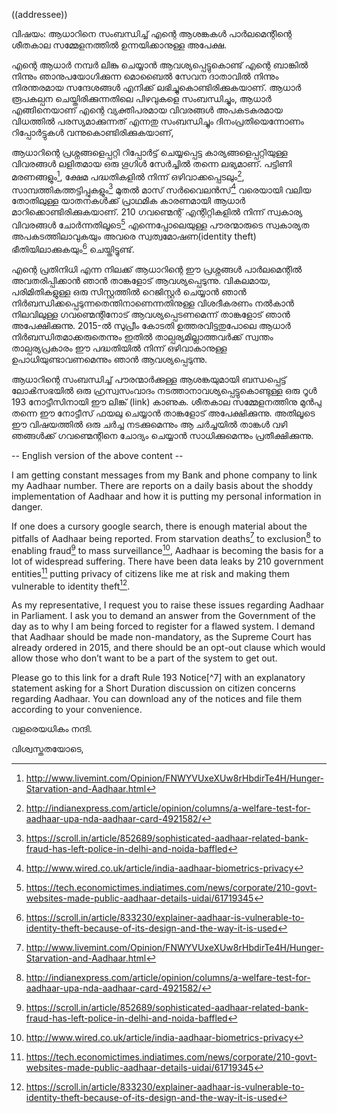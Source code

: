 ((addressee))

വിഷയം: ആധാറിനെ സംബന്ധിച്ച് എന്റെ ആശങ്കകൾ പാർലമെന്റിന്റെ ശീതകാല സമ്മേളനത്തിൽ ഉന്നയിക്കാനുള്ള അപേക്ഷ.

എന്റെ ആധാർ നമ്പർ ലിങ്കു ചെയ്യാൻ ആവശ്യപ്പെട്ടുകൊണ്ട് എന്റെ ബാങ്കിൽ നിന്നും ഞാനുപയോഗിക്കുന്ന മൊബൈൽ സേവന ദാതാവിൽ നിന്നും നിരന്തരമായ സന്ദേശങ്ങൾ എനിക്ക് ലഭിച്ചുകൊണ്ടിരിക്കുകയാണ്. ആധാർ രൂപകല്പന ചെയ്തിരിക്കുന്നതിലെ പിഴവുകളെ സംബന്ധിച്ചും, ആധാർ എങ്ങിനെയാണ് എന്റെ വ്യക്തിപരമായ വിവരങ്ങൾ അപകടകരമായ വിധത്തിൽ പരസ്യമാക്കുന്നത് എന്നതു സംബന്ധിച്ചും ദിനംപ്രതിയെന്നോണം
റിപ്പോർട്ടുകൾ വന്നുകൊണ്ടിരിക്കുകയാണ്,

ആധാറിന്റെ പ്രശ്നങ്ങളെപ്പറ്റി റിപ്പോർട്ട് ചെയ്യപ്പെട്ട കാര്യങ്ങളെപ്പറ്റിയുള്ള വിവരങ്ങൾ ലളിതമായ ഒരു ഗൂഗിൾ സേർച്ചിൽ തന്നെ ലഭ്യമാണ്. പട്ടിണി മരണങ്ങളും[^1], ക്ഷേമ പദ്ധതികളിൽ നിന്ന് ഒഴിവാക്കപ്പെടലും[^2], സാമ്പത്തികത്തട്ടിപ്പുകളും[^3] മുതൽ മാസ് സർവൈലൻസ്[^4] വരെയായി വലിയ തോതിലുള്ള യാതനകൾക്ക് പ്രാഥമിക കാരണമായി ആധാർ മാറിക്കൊണ്ടിരിക്കുകയാണ്. 210 ഗവണ്മെന്റ് എന്റിറ്റികളിൽ നിന്ന് സ്വകാര്യ വിവരങ്ങൾ ചോർന്നതിലൂടെ[^5] എന്നെപ്പോലെയുള്ള പൗരന്മാരുടെ സ്വകാര്യത അപകടത്തിലാവുകയും അവരെ സ്വത്വമോഷണ(identity theft) ഭീതിയിലാക്കുകയും[^6] ചെയ്തിട്ടുണ്ട്.

എന്റെ പ്രതിനിധി എന്ന നിലക്ക് ആധാറിന്റെ ഈ പ്രശ്നങ്ങൾ പാർലമെന്റിൽ അവതരിപ്പിക്കാൻ ഞാൻ താങ്കളോട് ആവശ്യപ്പെടുന്നു. വികലമായ, പരിമിതികളുള്ള ഒരു സിസ്റ്റത്തിൽ റെജിസ്റ്റർ ചെയ്യാൻ ഞാൻ നിർബന്ധിക്കപ്പെടുന്നതെന്തിനാണെന്നതിനുള്ള വിശദീകരണം നൽകാൻ നിലവിലുള്ള ഗവണ്മെന്റിനോട് ആവശ്യപ്പെടണമെന്ന് താങ്കളോട് ഞാൻ അപേക്ഷിക്കുന്നു. 2015-ൽ സുപ്രീം കോടതി ഉത്തരവിട്ടതുപോലെ ആധാർ നിർബന്ധിതമാക്കരുതെന്നും ഇതിൽ താല്പര്യമില്ലാത്തവർക്ക് സ്വന്തം താല്പര്യപ്രകാരം ഈ പദ്ധതിയിൽ നിന്ന് ഒഴിവാകാനുള്ള ഉപാധിയുണ്ടാവണമെന്നും ഞാൻ ആവശ്യപ്പെടുന്നു.

ആധാറിന്റെ സംബന്ധിച്ച് പൗരന്മാർക്കുള്ള ആശങ്കയുമായി ബന്ധപ്പെട്ട് ലോൿസഭയിൽ ഒരു ഹ്രസ്വസംവാദം നടത്താനാവശ്യപ്പെട്ടുകൊണ്ടുള്ള ഒരു റൂൾ 193 നോട്ടീസിനായി ഈ ലിങ്ക് (link) കാണുക. ശീതകാല സമ്മേളനത്തിനു മുൻപു തന്നെ ഈ നോട്ടീസ് ഫയലു ചെയ്യാൻ താങ്കളോട് അപേക്ഷിക്കുന്നു. അതിലൂടെ ഈ വിഷയത്തിൽ ഒരു ചർച്ച നടക്കുമെന്നും ആ ചർച്ചയിൽ താങ്കൾ‌ വഴി ഞങ്ങൾക്ക് ഗവണ്മെന്റിനെ ചോദ്യം ചെയ്യാൻ സാധിക്കുമെന്നും പ്രതീക്ഷിക്കുന്നു.

-- English version of the above content --

I am getting constant messages from my Bank and phone company to link my Aadhaar number. There are reports on a daily basis about the shoddy implementation of Aadhaar and how it is putting my personal information in danger.

If one does a cursory google search, there is enough material about the pitfalls of Aadhaar being reported. From starvation deaths[^1] to exclusion[^2] to enabling fraud[^3] to mass surveillance[^4], Aadhaar is becoming the basis for a lot of widespread suffering. There have been data leaks by 210 government entities[^5] putting privacy of citizens like me at risk and making them vulnerable to identity theft[^6].

As my representative, I request you to raise these issues regarding Aadhaar in Parliament. I ask you to demand an answer from the Government of the day as to why I am being forced to register for a flawed system. I demand that Aadhaar should be made non-mandatory, as the Supreme Court has already ordered in 2015, and there should be an opt-out clause which would allow those who don’t want to be a part of the system to get out.

Please go to this link for a draft Rule 193 Notice[^7] with an explanatory statement asking for a Short Duration discussion on citizen concerns regarding Aadhaar. You can download any of the notices and file them according to your convenience.



വളരെയധികം നന്ദി.

വിശ്വസ്തതയോടെ,

[^1]: http://www.livemint.com/Opinion/FNWYVUxeXUw8rHbdirTe4H/Hunger-Starvation-and-Aadhaar.html
[^2]: http://indianexpress.com/article/opinion/columns/a-welfare-test-for-aadhaar-upa-nda-aadhaar-card-4921582/
[^3]: https://scroll.in/article/852689/sophisticated-aadhaar-related-bank-fraud-has-left-police-in-delhi-and-noida-baffled
[^4]: http://www.wired.co.uk/article/india-aadhaar-biometrics-privacy
[^5]: https://tech.economictimes.indiatimes.com/news/corporate/210-govt-websites-made-public-aadhaar-details-uidai/61719345
[^6]: https://scroll.in/article/833230/explainer-aadhaar-is-vulnerable-to-identity-theft-because-of-its-design-and-the-way-it-is-used
